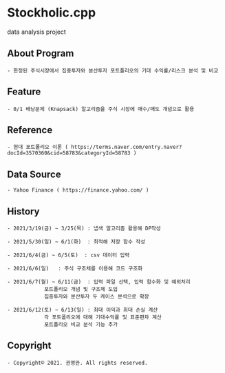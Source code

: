 # Stockholic.cpp
data analysis project

## About Program
 
 	- 한정된 주식시장에서 집중투자와 분산투자 포트폴리오의 기대 수익률/리스크 분석 및 비교 


## Feature
 
 	- 0/1 배낭문제 (Knapsack) 알고리즘을 주식 시장에 매수/매도 개념으로 활용 


## Reference
 
	- 현대 포트폴리오 이론 ( https://terms.naver.com/entry.naver?docId=3570360&cid=58783&categoryId=58783 )


## Data Source
 
	- Yahoo Finance ( https://finance.yahoo.com/ )
 
 
## History
 
 	- 2021/3/19(금) ~ 3/25(목) : 냅색 알고리즘 활용해 DP작성 

 	- 2021/5/30(일) ~ 6/1(화)  : 최적해 저장 함수 작성
	
 	- 2021/6/4(금) ~ 6/5(토)	: csv 데이터 입력
	
 	- 2021/6/6(일)	: 주식 구조체를 이용해 코드 구조화 
	
 	- 2021/6/7(월) ~ 6/11(금)  : 입력 파일 선택, 입력 함수화 및 예외처리 
 				포트폴리오 개념 및 구조체 도입 
				집중투자와 분산투자 두 케이스 분석으로 확장 
				
	- 2021/6/12(토) ~ 6/13(일) : 최대 이익과 최대 손실 계산 
				각 포트폴리오에 대해 기대수익률 및 표준편차 계산
				포트폴리오 비교 분석 기능 추가 
				
 

## Copyright
	- Copyright© 2021. 권영완. All rights reserved.
